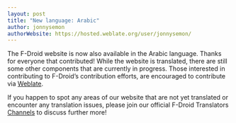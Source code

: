 ```yaml
---
layout: post
title: "New language: Arabic"
author: jonnysemon
authorWebsite: https://hosted.weblate.org/user/jonnysemon/
---
```


The F-Droid website is now also available in the Arabic language. Thanks for everyone that contributed! While the website is translated, there are still some other components that are currently in progress. Those interested in contributing to F-Droid’s contribution efforts, are encouraged to contribute via [Weblate](https://hosted.weblate.org/projects/f-droid/-/ar/).

If you happen to spot any areas of our website that are not yet translated or encounter any translation issues, please join our official F-Droid Translators [Channels](https://f-droid.org/about/#Contact) to discuss further more!
